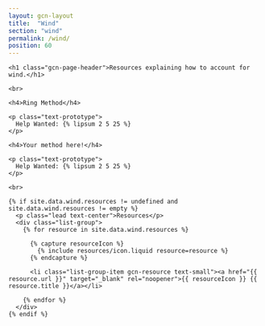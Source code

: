 ```yaml
---
layout: gcn-layout
title:  "Wind"
section: "wind"
permalink: /wind/
position: 60
---
```


<div class="row">

  <div class="col-lg-8 col-lg-offset-2 col-md-10 col-md-offset-1 col-sm-12">

    <h1 class="gcn-page-header">Resources explaining how to account for wind.</h1>

    <br>

    <h4>Ring Method</h4>

    <p class="text-prototype">
      Help Wanted: {% lipsum 2 5 25 %}
    </p>

    <h4>Your method here!</h4>

    <p class="text-prototype">
      Help Wanted: {% lipsum 2 5 25 %}
    </p>

    <br>

    {% if site.data.wind.resources != undefined and site.data.wind.resources != empty %}
      <p class="lead text-center">Resources</p>
      <div class="list-group">
        {% for resource in site.data.wind.resources %}

          {% capture resourceIcon %}
            {% include resources/icon.liquid resource=resource %}
          {% endcapture %}

          <li class="list-group-item gcn-resource text-small"><a href="{{ resource.url }}" target="_blank" rel="noopener">{{ resourceIcon }} {{ resource.title }}</a></li>

        {% endfor %}
      </div>
    {% endif %}

  </div>

</div>
